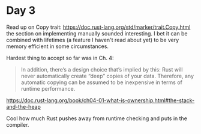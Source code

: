 # Day 3

Read up on Copy trait: https://doc.rust-lang.org/std/marker/trait.Copy.html
the section on implementing manually sounded interesting. I bet it can be combined with
lifetimes (a feature I haven't read about yet) to be very memory efficient in some circumstances.

Hardest thing to accept so far was in Ch. 4:

> In addition, there’s a design choice that’s implied by this: Rust will never automatically create “deep” copies of your data. Therefore, any automatic copying can be assumed to be inexpensive in terms of runtime performance.

https://doc.rust-lang.org/book/ch04-01-what-is-ownership.html#the-stack-and-the-heap

Cool how much Rust pushes away from runtime checking and puts in the compiler.
